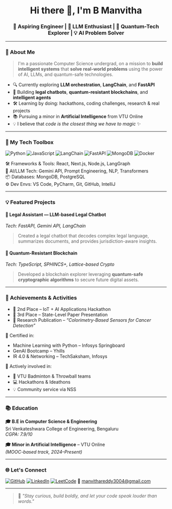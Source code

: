 <h1 align="center">Hi there 👋, I'm B Manvitha</h1>
<h3 align="center">🚀 Aspiring Engineer | 🤖 LLM Enthusiast | 🔐 Quantum-Tech Explorer | 💡 AI Problem Solver</h3>

---

### 🧠 About Me
> I'm a passionate Computer Science undergrad, on a mission to **build intelligent systems** that **solve real-world problems** using the power of AI, LLMs, and quantum-safe technologies.

- 🔍 Currently exploring **LLM orchestration**, **LangChain**, and **FastAPI**
- 🧠 Building **legal chatbots**, **quantum-resistant blockchains**, and **intelligent agents**
- 🛠️ Learning by doing: hackathons, coding challenges, research & real projects
- 📚 Pursuing a minor in **Artificial Intelligence** from VTU Online
- 💡 I believe that *code is the closest thing we have to magic* ✨

---

### 🚀 My Tech Toolbox

![Python](https://img.shields.io/badge/Python-3776AB?style=for-the-badge&logo=python&logoColor=white)
![JavaScript](https://img.shields.io/badge/JavaScript-F7DF1E?style=for-the-badge&logo=javascript&logoColor=black)
![LangChain](https://img.shields.io/badge/LangChain-009688?style=for-the-badge)
![FastAPI](https://img.shields.io/badge/FastAPI-005F73?style=for-the-badge)
![MongoDB](https://img.shields.io/badge/MongoDB-47A248?style=for-the-badge&logo=mongodb&logoColor=white)
![Docker](https://img.shields.io/badge/Docker-2496ED?style=for-the-badge&logo=docker&logoColor=white)

🛠️ Frameworks & Tools: React, Next.js, Node.js, LangGraph  
🧠 AI/LLM Tech: Gemini API, Prompt Engineering, NLP, Transformers  
📦 Databases: MongoDB, PostgreSQL  
⚙️ Dev Envs: VS Code, PyCharm, Git, GitHub, IntelliJ

---

### 💡 Featured Projects

#### 🔎 Legal Assistant — LLM-based Legal Chatbot
*Tech: FastAPI, Gemini API, LangChain*  
> Created a legal chatbot that decodes complex legal language, summarizes documents, and provides jurisdiction-aware insights.

#### 🔐 Quantum-Resistant Blockchain
*Tech: TypeScript, SPHINCS+, Lattice-based Crypto*  
> Developed a blockchain explorer leveraging **quantum-safe cryptographic algorithms** to secure future digital assets.

---

### 🏅 Achievements & Activities

- 🥈 2nd Place – IoT + AI Applications Hackathon  
- 🥉 3rd Place – State-Level Paper Presentation  
- 📄 Research Publication – *“Colorimetry-Based Sensors for Cancer Detection”*

📜 Certified in:
- Machine Learning with Python – Infosys Springboard  
- GenAI Bootcamp – Yhills  
- IR 4.0 & Networking – TechSaksham, Infosys  

🎯 Actively involved in:
- 🏸 VTU Badminton & Throwball teams  
- 💻 Hackathons & Ideathons  
- 💡 Community service via NSS

---

### 📚 Education

**🎓 B.E in Computer Science & Engineering**  
Sri Venkateshwara College of Engineering, Bengaluru  
*CGPA: 7.9/10*

**🎓 Minor in Artificial Intelligence** – VTU Online  
*(MOOC-based track, 2024–Present)*

---

### 🌐 Let's Connect

[![GitHub](https://img.shields.io/badge/GitHub-181717?style=flat-square&logo=github&logoColor=white)](https://github.com/Manvitha3004)
[![LinkedIn](https://img.shields.io/badge/LinkedIn-0A66C2?style=flat-square&logo=linkedin&logoColor=white)](https://www.linkedin.com/in/manvitha-reddy-812026256/)
[![LeetCode](https://img.shields.io/badge/LeetCode-FFA116?style=flat-square&logo=leetcode&logoColor=black)](https://leetcode.com/u/Manvithareddy30/)
📧 manvithareddy3004@gmail.com

---

> 🧩 *"Stay curious, build boldly, and let your code speak louder than words."*
